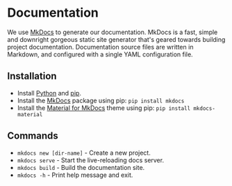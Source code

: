 # Documentation
We use [MkDocs](https://www.mkdocs.org/) to generate our documentation. MkDocs is a fast, simple and downright gorgeous static site generator that's geared towards building project documentation. Documentation source files are written in Markdown, and configured with a single YAML configuration file.

## Installation
* Install [Python](https://www.python.org/downloads/) and [pip](https://pip.pypa.io/en/stable/installing/).
* Install the [MkDocs](https://www.mkdocs.org/#installation) package using pip: `pip install mkdocs`
* Install the [Material for MkDocs](https://squidfunk.github.io/mkdocs-material/getting-started/) theme using pip: `pip install mkdocs-material`

## Commands
* `mkdocs new [dir-name]` - Create a new project.
* `mkdocs serve` - Start the live-reloading docs server.
* `mkdocs build` - Build the documentation site.
* `mkdocs -h` - Print help message and exit.